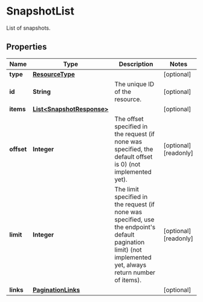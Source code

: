 

# SnapshotList

List of snapshots.
## Properties

| Name | Type | Description | Notes |
| ------------ | ------------- | ------------- | ------------- |
| **type** | [**ResourceType**](ResourceType.md) |  |  [optional] |
| **id** | **String** | The unique ID of the resource. |  [optional] |
| **items** | [**List&lt;SnapshotResponse&gt;**](SnapshotResponse.md) |  |  [optional] |
| **offset** | **Integer** | The offset specified in the request (if none was specified, the default offset is 0) (not implemented yet).  |  [optional] [readonly] |
| **limit** | **Integer** | The limit specified in the request (if none was specified, use the endpoint&#39;s default pagination limit) (not implemented yet, always return number of items).  |  [optional] [readonly] |
| **links** | [**PaginationLinks**](PaginationLinks.md) |  |  [optional] |


